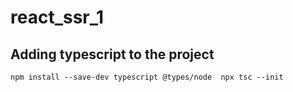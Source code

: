 # react_ssr_1


## Adding typescript to the project

`
npm install --save-dev typescript @types/node 
npx tsc --init
`


